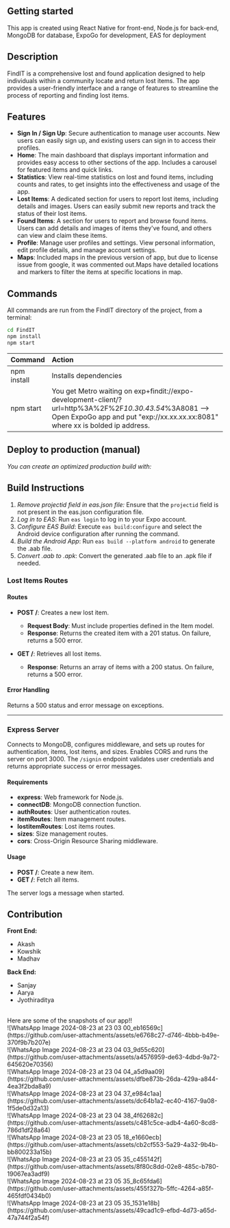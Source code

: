 ## Getting started
This app is created using React Native for front-end, Node.js for back-end, MongoDB for database, ExpoGo for development, EAS for deployment 

## Description
FindIT is a comprehensive lost and found application designed to help individuals within a community locate and return lost items. The app provides a user-friendly interface and a range of features to streamline the process of reporting and finding lost items.

## Features

- **Sign In / Sign Up**: Secure authentication to manage user accounts. New users can easily sign up, and existing users can sign in to access their profiles.
- **Home**: The main dashboard that displays important information and provides easy access to other sections of the app. Includes a carousel for featured items and quick links.
- **Statistics**: View real-time statistics on lost and found items, including counts and rates, to get insights into the effectiveness and usage of the app.
- **Lost Items**: A dedicated section for users to report lost items, including details and images. Users can easily submit new reports and track the status of their lost items.
- **Found Items**: A section for users to report and browse found items. Users can add details and images of items they've found, and others can view and claim these items.
- **Profile**: Manage user profiles and settings. View personal information, edit profile details, and manage account settings.
- **Maps**: Included maps in the previous version of app, but due to license issue from google, it was commented out.Maps have detailed locations and markers to filter the items at specific locations in map.
  
## Commands

All commands are run from the FindIT directory of the project, from a terminal:
  ```bash
  cd FindIT
  npm install
  npm start
  ```
| Command                 | Action                                                 |
| :---------------------- | :----------------------------------------------------- |
| npm install         | Installs dependencies                                  |
| npm start           | You get Metro waiting on exp+findit://expo-development-client/?url=http%3A%2F%2F*10.30.43.54*%3A8081 --> Open ExpoGo app and put "exp://xx.xx.xx.xx:8081" where xx is bolded ip address.           |


## Deploy to production (manual)

*You can create an optimized production build with:*

## Build Instructions

1. *Remove projectid field in eas.json file:* Ensure that the `projectid` field is not present in the eas.json configuration file.
2. *Log in to EAS*: Run `eas login` to log in to your Expo account.
3. *Configure EAS Build*: Execute `eas build:configure` and select the Android device configuration after running the command.
4. *Build the Android App*: Run `eas build --platform android` to generate the .aab file.
5. *Convert .aab to .apk*: Convert the generated .aab file to an .apk file if needed.


### Lost Items Routes

#### Routes

- **POST /**: Creates a new lost item.  
  - **Request Body**: Must include properties defined in the Item model.  
  - **Response**: Returns the created item with a 201 status. On failure, returns a 500 error.

- **GET /**: Retrieves all lost items.  
  - **Response**: Returns an array of items with a 200 status. On failure, returns a 500 error.

#### Error Handling

Returns a 500 status and error message on exceptions.

---

### Express Server

Connects to MongoDB, configures middleware, and sets up routes for authentication, items, lost items, and sizes. Enables CORS and runs the server on port 3000. The `/signin` endpoint validates user credentials and returns appropriate success or error messages.

#### Requirements

- **express**: Web framework for Node.js.
- **connectDB**: MongoDB connection function.
- **authRoutes**: User authentication routes.
- **itemRoutes**: Item management routes.
- **lostitemRoutes**: Lost items routes.
- **sizes**: Size management routes.
- **cors**: Cross-Origin Resource Sharing middleware.

#### Usage

- **POST /**: Create a new item.
- **GET /**: Fetch all items.

The server logs a message when started.

## Contribution

**Front End:**
- Akash
- Kowshik
- Madhav
  
**Back End:**
- Sanjay
- Aarya
- Jyothiraditya
 <br>
Here are some of the snapshots of our app!!
<br>
![WhatsApp Image 2024-08-23 at 23 03 00_eb16569c](https://github.com/user-attachments/assets/e6768c27-d746-4bbb-b49e-370f9b7b207e)
<br>
![WhatsApp Image 2024-08-23 at 23 04 03_9d55c620](https://github.com/user-attachments/assets/a4576959-de63-4dbd-9a72-645620e70356)
<br>
![WhatsApp Image 2024-08-23 at 23 04 04_a5d9aa09](https://github.com/user-attachments/assets/dfbe873b-26da-429a-a844-4ea3f2bda8a9)
<br>
![WhatsApp Image 2024-08-23 at 23 04 37_e984c1aa](https://github.com/user-attachments/assets/dc64b1a2-ec40-4167-9a08-1f5de0d32a13)
<br>
![WhatsApp Image 2024-08-23 at 23 04 38_4f62682c](https://github.com/user-attachments/assets/c481c5ce-adb4-4a60-8cd8-786d1df28a64)
<br>
![WhatsApp Image 2024-08-23 at 23 05 18_e1660ecb](https://github.com/user-attachments/assets/cb2cf553-5a29-4a32-9b4b-bb800233a15b)
<br>
![WhatsApp Image 2024-08-23 at 23 05 35_c455142f](https://github.com/user-attachments/assets/8f80c8dd-02e8-485c-b780-19067ea3adf9)
<br>
![WhatsApp Image 2024-08-23 at 23 05 35_8c65fda6](https://github.com/user-attachments/assets/455f327b-5ffc-4264-a85f-465fdf0434b0)
<br>
![WhatsApp Image 2024-08-23 at 23 05 35_1531e18b](https://github.com/user-attachments/assets/49cad1c9-efbd-4d73-a65d-47a744f2a54f)
<br>









